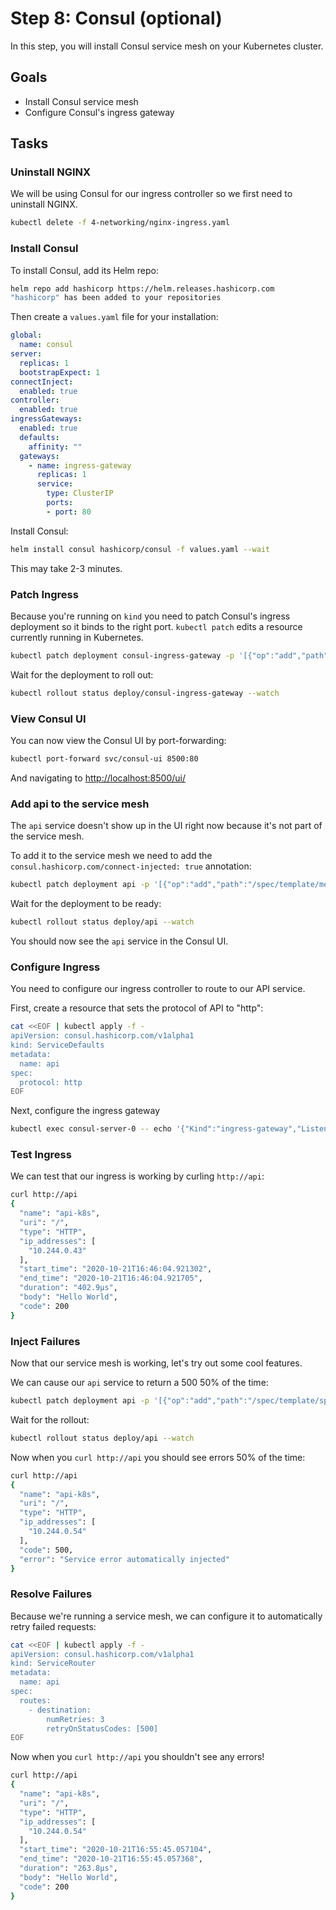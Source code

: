 # Step 8: Consul (optional)

In this step, you will install Consul service mesh on your Kubernetes
cluster.

## Goals

* Install Consul service mesh
* Configure Consul's ingress gateway

## Tasks

### Uninstall NGINX
We will be using Consul for our ingress controller so we first need to
uninstall NGINX.

```bash
kubectl delete -f 4-networking/nginx-ingress.yaml
```

### Install Consul
To install Consul, add its Helm repo:

```bash
helm repo add hashicorp https://helm.releases.hashicorp.com
"hashicorp" has been added to your repositories
```

Then create a `values.yaml` file for your installation:
```yaml
global:
  name: consul
server:
  replicas: 1
  bootstrapExpect: 1
connectInject:
  enabled: true
controller:
  enabled: true
ingressGateways:
  enabled: true
  defaults:
    affinity: ""
  gateways:
    - name: ingress-gateway
      replicas: 1
      service:
        type: ClusterIP
        ports:
        - port: 80
```

Install Consul:

```bash
helm install consul hashicorp/consul -f values.yaml --wait
```

This may take 2-3 minutes.

### Patch Ingress
Because you're running on `kind` you need to patch Consul's ingress deployment
so it binds to the right port. `kubectl patch` edits a resource currently
running in Kubernetes.

```bash
kubectl patch deployment consul-ingress-gateway -p '[{"op":"add","path":"/spec/template/spec/containers/0/ports/1/hostPort","value":80}]' --type "json"
```

Wait for the deployment to roll out:

```bash
kubectl rollout status deploy/consul-ingress-gateway --watch
```

### View Consul UI
You can now view the Consul UI by port-forwarding:

```bash
kubectl port-forward svc/consul-ui 8500:80
```

And navigating to [http://localhost:8500/ui/](http://localhost:8500/ui/)

### Add api to the service mesh

The `api` service doesn't show up in the UI right now because it's not part of
the service mesh.

To add it to the service mesh we need to add the `consul.hashicorp.com/connect-injected: true` annotation:

```bash
kubectl patch deployment api -p '[{"op":"add","path":"/spec/template/metadata/annotations/consul.hashicorp.com~1connect-inject","value":"true"}]' --type "json"
```

Wait for the deployment to be ready:

```bash
kubectl rollout status deploy/api --watch
```

You should now see the `api` service in the Consul UI.

### Configure Ingress

You need to configure our ingress controller to route to our API service.

First, create a resource that sets the protocol of API to "http":

```bash
cat <<EOF | kubectl apply -f -
apiVersion: consul.hashicorp.com/v1alpha1
kind: ServiceDefaults
metadata:
  name: api
spec:
  protocol: http
EOF
```

Next, configure the ingress gateway
```bash
kubectl exec consul-server-0 -- echo '{"Kind":"ingress-gateway","Listeners":[{"Port":80,"Protocol":"http","Services":[{"Hosts":["api"],"Name":"api"}]}],"Name":"ingress-gateway"}' | consul config write -
```

### Test Ingress

We can test that our ingress is working by curling `http://api`:

```bash
curl http://api
{
  "name": "api-k8s",
  "uri": "/",
  "type": "HTTP",
  "ip_addresses": [
    "10.244.0.43"
  ],
  "start_time": "2020-10-21T16:46:04.921302",
  "end_time": "2020-10-21T16:46:04.921705",
  "duration": "402.9µs",
  "body": "Hello World",
  "code": 200
}
```

### Inject Failures
Now that our service mesh is working, let's try out some cool features.

We can cause our `api` service to return a 500 50% of the time:

```bash
kubectl patch deployment api -p '[{"op":"add","path":"/spec/template/spec/containers/0/env/1","value":{"name": "ERROR_RATE", "value": "0.5"}}]' --type "json"
```

Wait for the rollout:

```bash
kubectl rollout status deploy/api --watch
```

Now when you `curl http://api` you should see errors 50% of the time:
```bash
curl http://api
{
  "name": "api-k8s",
  "uri": "/",
  "type": "HTTP",
  "ip_addresses": [
    "10.244.0.54"
  ],
  "code": 500,
  "error": "Service error automatically injected"
}
```

### Resolve Failures
Because we're running a service mesh, we can configure it to automatically retry
failed requests:

```bash
cat <<EOF | kubectl apply -f -
apiVersion: consul.hashicorp.com/v1alpha1
kind: ServiceRouter
metadata:
  name: api
spec:
  routes:
    - destination:
        numRetries: 3
        retryOnStatusCodes: [500]
EOF
```

Now when you `curl http://api` you shouldn't see any errors!

```bash
curl http://api
{
  "name": "api-k8s",
  "uri": "/",
  "type": "HTTP",
  "ip_addresses": [
    "10.244.0.54"
  ],
  "start_time": "2020-10-21T16:55:45.057104",
  "end_time": "2020-10-21T16:55:45.057368",
  "duration": "263.8µs",
  "body": "Hello World",
  "code": 200
}
```
